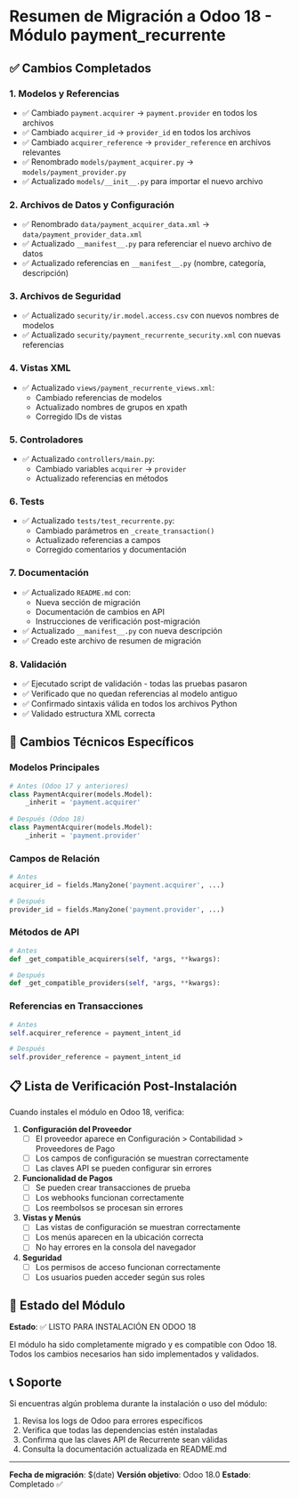 # Resumen de Migración a Odoo 18 - Módulo payment_recurrente

## ✅ Cambios Completados

### 1. Modelos y Referencias
- ✅ Cambiado `payment.acquirer` → `payment.provider` en todos los archivos
- ✅ Cambiado `acquirer_id` → `provider_id` en todos los archivos
- ✅ Cambiado `acquirer_reference` → `provider_reference` en archivos relevantes
- ✅ Renombrado `models/payment_acquirer.py` → `models/payment_provider.py`
- ✅ Actualizado `models/__init__.py` para importar el nuevo archivo

### 2. Archivos de Datos y Configuración
- ✅ Renombrado `data/payment_acquirer_data.xml` → `data/payment_provider_data.xml`
- ✅ Actualizado `__manifest__.py` para referenciar el nuevo archivo de datos
- ✅ Actualizado referencias en `__manifest__.py` (nombre, categoría, descripción)

### 3. Archivos de Seguridad
- ✅ Actualizado `security/ir.model.access.csv` con nuevos nombres de modelos
- ✅ Actualizado `security/payment_recurrente_security.xml` con nuevas referencias

### 4. Vistas XML
- ✅ Actualizado `views/payment_recurrente_views.xml`:
  - Cambiado referencias de modelos
  - Actualizado nombres de grupos en xpath
  - Corregido IDs de vistas

### 5. Controladores
- ✅ Actualizado `controllers/main.py`:
  - Cambiado variables `acquirer` → `provider`
  - Actualizado referencias en métodos

### 6. Tests
- ✅ Actualizado `tests/test_recurrente.py`:
  - Cambiado parámetros en `_create_transaction()`
  - Actualizado referencias a campos
  - Corregido comentarios y documentación

### 7. Documentación
- ✅ Actualizado `README.md` con:
  - Nueva sección de migración
  - Documentación de cambios en API
  - Instrucciones de verificación post-migración
- ✅ Actualizado `__manifest__.py` con nueva descripción
- ✅ Creado este archivo de resumen de migración

### 8. Validación
- ✅ Ejecutado script de validación - todas las pruebas pasaron
- ✅ Verificado que no quedan referencias al modelo antiguo
- ✅ Confirmado sintaxis válida en todos los archivos Python
- ✅ Validado estructura XML correcta

## 🔧 Cambios Técnicos Específicos

### Modelos Principales
```python
# Antes (Odoo 17 y anteriores)
class PaymentAcquirer(models.Model):
    _inherit = 'payment.acquirer'
    
# Después (Odoo 18)
class PaymentAcquirer(models.Model):
    _inherit = 'payment.provider'
```

### Campos de Relación
```python
# Antes
acquirer_id = fields.Many2one('payment.acquirer', ...)

# Después  
provider_id = fields.Many2one('payment.provider', ...)
```

### Métodos de API
```python
# Antes
def _get_compatible_acquirers(self, *args, **kwargs):

# Después
def _get_compatible_providers(self, *args, **kwargs):
```

### Referencias en Transacciones
```python
# Antes
self.acquirer_reference = payment_intent_id

# Después
self.provider_reference = payment_intent_id
```

## 📋 Lista de Verificación Post-Instalación

Cuando instales el módulo en Odoo 18, verifica:

1. **Configuración del Proveedor**
   - [ ] El proveedor aparece en Configuración > Contabilidad > Proveedores de Pago
   - [ ] Los campos de configuración se muestran correctamente
   - [ ] Las claves API se pueden configurar sin errores

2. **Funcionalidad de Pagos**
   - [ ] Se pueden crear transacciones de prueba
   - [ ] Los webhooks funcionan correctamente
   - [ ] Los reembolsos se procesan sin errores

3. **Vistas y Menús**
   - [ ] Las vistas de configuración se muestran correctamente
   - [ ] Los menús aparecen en la ubicación correcta
   - [ ] No hay errores en la consola del navegador

4. **Seguridad**
   - [ ] Los permisos de acceso funcionan correctamente
   - [ ] Los usuarios pueden acceder según sus roles

## 🚀 Estado del Módulo

**Estado**: ✅ LISTO PARA INSTALACIÓN EN ODOO 18

El módulo ha sido completamente migrado y es compatible con Odoo 18. Todos los cambios necesarios han sido implementados y validados.

## 📞 Soporte

Si encuentras algún problema durante la instalación o uso del módulo:

1. Revisa los logs de Odoo para errores específicos
2. Verifica que todas las dependencias estén instaladas
3. Confirma que las claves API de Recurrente sean válidas
4. Consulta la documentación actualizada en README.md

---
**Fecha de migración**: $(date)
**Versión objetivo**: Odoo 18.0
**Estado**: Completado ✅
